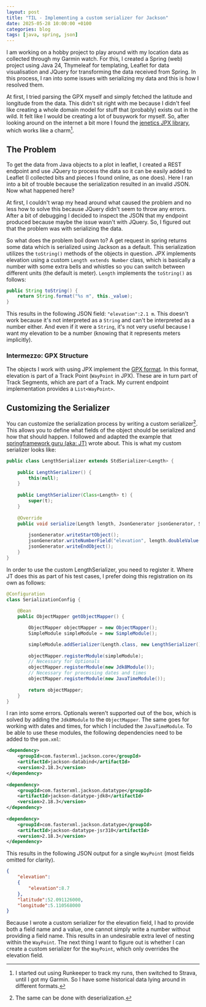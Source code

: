 ```yaml
---
layout: post
title: "TIL - Implementing a custom serializer for Jackson"
date: 2025-05-28 10:00:00 +0100
categories: blog
tags: [java, spring, json]
---
```

I am working on a hobby project to play around with my location data as collected through my Garmin watch. For this, I created a Spring (web) project using Java 24, Thymeleaf for templating, Leaflet for data visualisation and JQuery for transforming the data received from Spring. In this process, I ran into some issues with serializing my data and this is how I resolved them.

<!-- more -->

[^Historical]: I started out using Runkeeper to track my runs, then switched to Strava, until I got my Garmin. So I have some historical data lying around in different formats.

At first, I tried parsing the GPX myself and simply fetched the latitude and longitude from the data. This didn't sit right with me because I didn't feel like creating a whole domain model for stuff that (probably) exists out in the wild. It felt like I would be creating a lot of busywork for myself. So, after looking around on the internet a bit more I found the [jenetics JPX library](https://github.com/jenetics/jpx), which works like a charm[^Historical].

[^Historical]: I started out using Runkeeper to track my runs, then switched to Strava, until I got my Garmin. So I have some historical data lying around in different formats. Working with these different formats, I found out that Runkeeper doesn't create valid GPX files, so I had to parse them using the `lenient` flag.

## The Problem

To get the data from Java objects to a plot in leaflet, I created a REST endpoint and use JQuery to process the data so it can be easily added to Leaflet (I collected bits and pieces I found online, as one does). Here I ran into a bit of trouble because the serialization resulted in an invalid JSON. Now what happened here?

At first, I couldn't wrap my head around what caused the problem and no less how to solve this because JQuery didn't seem to throw any errors. After a bit of debugging I decided to inspect the JSON that my endpoint produced because maybe the issue wasn't with JQuery. So, I figured out that the problem was with serializing the data.

So what does the problem boil down to? A get request in spring returns some data which is serialized using Jackson as a default. This serialization utilizes the `toString()` methods of the objects in question. JPX implements elevation using a custom `Length extends Number` class, which is basically a number with some extra bells and whistles so you can switch between different units (the default is meter). `Length` implements the `toString()` as follows:

```Java
public String toString() {  
    return String.format("%s m", this._value);  
}
```

This results in the following JSON field: `"elevation":2.1 m`. This doesn't work because it's not interpreted as a `String` and can't be interpreted as a number either. And even if it were a `String`, it's not very useful because I want my elevation to be a number (knowing that it represents meters implicitly).

### Intermezzo: GPX Structure

The objects I work with using JPX implement the [GPX format](https://www.topografix.com/gpx.asp). In this format, elevation is part of a Track Point (`WayPoint` in JPX). These are in turn part of Track Segments, which are part of a Track. My current endpoint implementation provides a `List<WayPoint>`.

## Customizing the Serializer

You can customize the serialization process by writing a custom serializer[^Deserialization]. This allows you to define what fields of the object should be serialized and how that should happen. I followed and adapted the example that [springframework guru (aka: JT)](https://springframework.guru/how-to-the-jackson-object-mapper-with-json/) wrote about. This is what my custom serializer looks like:

[^Deserialization]: The same can be done with deserialization.

```Java
public class LengthSerializer extends StdSerializer<Length> {  
  
    public LengthSerializer() {  
        this(null);  
    }  
  
    public LengthSerializer(Class<Length> t) {  
        super(t);  
    }  
  
    @Override
    public void serialize(Length length, JsonGenerator jsonGenerator, SerializerProvider serializerProvider) throws IOException {  
  
        jsonGenerator.writeStartObject();
        jsonGenerator.writeNumberField("elevation", length.doubleValue());
        jsonGenerator.writeEndObject();  
    }  
}
```

In order to use the custom LengthSerializer, you need to register it. Where JT does this as part of his test cases, I prefer doing this registration on its own as follows:

```Java
@Configuration  
class SerializationConfig {  
  
    @Bean  
    public ObjectMapper getObjectMapper() {  

        ObjectMapper objectMapper = new ObjectMapper();  
        SimpleModule simpleModule = new SimpleModule();  

        simpleModule.addSerializer(Length.class, new LengthSerializer());  
        
        objectMapper.registerModule(simpleModule);  
        // Necessary for Optionals
        objectMapper.registerModule(new Jdk8Module());  
        // Necessary for processing dates and times
        objectMapper.registerModule(new JavaTimeModule());  
  
        return objectMapper;  
    }  
}
```

I ran into some errors. Optionals weren't supported out of the box, which is solved by adding the `Jdk8Module` to the `ObjectMapper`. The same goes for working with dates and times, for which I included the `JavaTimeModule`. To be able to use these modules, the following dependencies need to be added to the `pom.xml`:

```xml
<dependency>  
    <groupId>com.fasterxml.jackson.core</groupId>  
    <artifactId>jackson-databind</artifactId>  
    <version>2.18.3</version>  
</dependency>  
  
<dependency>  
    <groupId>com.fasterxml.jackson.datatype</groupId>  
    <artifactId>jackson-datatype-jdk8</artifactId>  
    <version>2.18.3</version>  
</dependency>  
  
<dependency>  
    <groupId>com.fasterxml.jackson.datatype</groupId>  
    <artifactId>jackson-datatype-jsr310</artifactId>  
    <version>2.18.3</version>  
</dependency>
```

This results in the following JSON output for a single `WayPoint` (most fields omitted for clarity).

```json
{
    "elevation":
    {
        "elevation":8.7
    },
    "latitude":52.091126000,
    "longitude":5.110568000
}
```

Because I wrote a custom serializer for the elevation field, I had to provide both a field name and a value, one cannot simply write a number without providing a field name. This results in an undesirable extra level of nesting within the `WayPoint`. The next thing I want to figure out is whether I can create a custom serializer for the `WayPoint`, which only overrides the elevation field.
